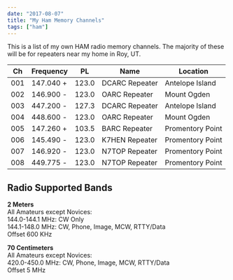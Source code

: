 ```yaml
---
date: "2017-08-07"
title: "My Ham Memory Channels"
tags: ["ham"]
---
```


This is a list of my own HAM radio memory channels. The majority of these will be for repeaters near my home in Roy, UT.

| Ch  | Frequency | PL    | Name           | Location         |
|-----|-----------|-------|----------------|------------------|
| 001 | 147.040 + | 123.0 | DCARC Repeater | Antelope Island  |
| 002 | 146.900 - | 123.0 | OARC Repeater  | Mount Ogden      |
| 003 | 447.200 - | 127.3 | DCARC Repeater | Antelope Island  |
| 004 | 448.600 - | 123.0 | OARC Repeater  | Mount Ogden      |
| 005 | 147.260 + | 103.5 | BARC Repeater  | Promentory Point |
| 006 | 145.490 - | 123.0 | K7HEN Repeater | Promentory Point |
| 007 | 146.920 - | 123.0 | N7TOP Repeater | Promentory Point |
| 008 | 449.775 - | 123.0 | N7TOP Repeater | Promentory Point |

## Radio Supported Bands

**2 Meters**  
All Amateurs except Novices:  
144.0-144.1 MHz: CW Only  
144.1-148.0 MHz: CW, Phone, Image, MCW, RTTY/Data  
Offset 600 KHz  

**70 Centimeters**  
All Amateurs except Novices:  
420.0-450.0 MHz: CW, Phone, Image, MCW, RTTY/Data  
Offset 5 MHz  
